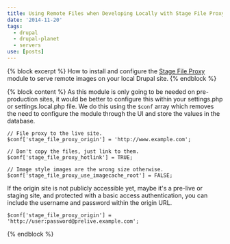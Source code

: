 ```yaml
---
title: Using Remote Files when Developing Locally with Stage File Proxy Module
date: '2014-11-20'
tags:
  - drupal
  - drupal-planet
  - servers
use: [posts]
---
```

{% block excerpt %}
How to install and configure the [Stage File Proxy](https://www.drupal.org/project/stage_file_proxy) module to serve remote images on your local Drupal site.
{% endblock %}

{% block content %}
As this module is only going to be needed on pre-production sites, it would be better to configure this within your settings.php or settings.local.php file. We do this using the `$conf` array which removes the need to configure the module through the UI and store the values in the database.

```language-php
// File proxy to the live site.
$conf['stage_file_proxy_origin'] = 'http://www.example.com';

// Don't copy the files, just link to them.
$conf['stage_file_proxy_hotlink'] = TRUE;

// Image style images are the wrong size otherwise.
$conf['stage_file_proxy_use_imagecache_root'] = FALSE;
```

If the origin site is not publicly accessible yet, maybe it's a pre-live or staging site, and protected with a basic access authentication, you can include the username and password within the origin URL. 

```language-php
$conf['stage_file_proxy_origin'] = 'http://user:password@prelive.example.com';
```
{% endblock %}
